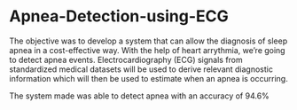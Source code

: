 # Apnea-Detection-using-ECG
The objective was to develop a system that can allow the diagnosis of sleep apnea in a cost-effective way. With the help of heart arrythmia, we’re going to detect apnea events. Electrocardiography (ECG) signals from standardized medical datasets will be used to derive relevant diagnostic information which will then be used to estimate when an apnea is occurring.

The system made was able to detect apnea with an accuracy of 94.6%

